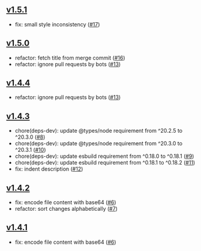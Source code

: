 ## [v1.5.1](https://github.com/azurystudio/log/releases/tag/v1.5.1)

* fix: small style inconsistency ([#17](https://github.com/azurystudio/log/pull/7))

## [v1.5.0](https://github.com/azurystudio/log/releases/tag/v1.5.0)

* refactor: fetch title from merge commit ([#16](https://github.com/azurystudio/log/pull/6))
* refactor: ignore pull requests by bots ([#13](https://github.com/azurystudio/log/pull/3))

## [v1.4.4](https://github.com/azurystudio/log/releases/tag/v1.4.4)

* refactor: ignore pull requests by bots ([#13](https://github.com/azurystudio/log/pull/13))

## [v1.4.3](https://github.com/azurystudio/log/releases/tag/v1.4.3)

* chore(deps-dev): update @types/node requirement from ^20.2.5 to ^20.3.0 ([#8](https://github.com/azurystudio/log/pull/8))
* chore(deps-dev): update @types/node requirement from ^20.3.0 to ^20.3.1 ([#10](https://github.com/azurystudio/log/pull/10))
* chore(deps-dev): update esbuild requirement from ^0.18.0 to ^0.18.1 ([#9](https://github.com/azurystudio/log/pull/9))
* chore(deps-dev): update esbuild requirement from ^0.18.1 to ^0.18.2 ([#11](https://github.com/azurystudio/log/pull/11))
* fix: indent description ([#12](https://github.com/azurystudio/log/pull/12))

## [v1.4.2](https://github.com/azurystudio/log/releases/tag/v1.4.2)

* fix: encode file content with base64 ([#6](https://github.com/azurystudio/log/pull/6))
* refactor: sort changes alphabetically ([#7](https://github.com/azurystudio/log/pull/7))

## [v1.4.1](https://github.com/azurystudio/log/releases/tag/v1.4.1)

* fix: encode file content with base64 ([#6](https://github.com/azurystudio/log/pull/6))
